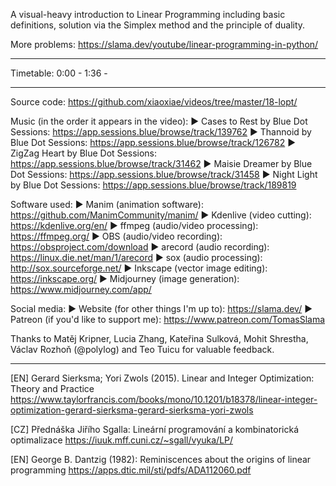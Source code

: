 A visual-heavy introduction to Linear Programming including basic definitions, solution via the Simplex method and the principle of duality.

More problems: https://slama.dev/youtube/linear-programming-in-python/

------------------

Timetable:
0:00 - <something>
1:36 - <something else>

------------------

Source code: https://github.com/xiaoxiae/videos/tree/master/18-lopt/

Music (in the order it appears in the video):
► Cases to Rest by Blue Dot Sessions: https://app.sessions.blue/browse/track/139762
► Thannoid by Blue Dot Sessions: https://app.sessions.blue/browse/track/126782
► ZigZag Heart by Blue Dot Sessions: https://app.sessions.blue/browse/track/31462
► Maisie Dreamer by Blue Dot Sessions: https://app.sessions.blue/browse/track/31458
► Night Light by Blue Dot Sessions: https://app.sessions.blue/browse/track/189819

Software used:
► Manim (animation software): https://github.com/ManimCommunity/manim/
► Kdenlive (video cutting): https://kdenlive.org/en/
► ffmpeg (audio/video processing): https://ffmpeg.org/
► OBS (audio/video recording): https://obsproject.com/download
► arecord (audio recording): https://linux.die.net/man/1/arecord
► sox (audio processing): http://sox.sourceforge.net/
► Inkscape (vector image editing): https://inkscape.org/
► Midjourney (image generation): https://www.midjourney.com/app/

Social media:
► Website (for other things I'm up to): https://slama.dev/
► Patreon (if you'd like to support me): https://www.patreon.com/TomasSlama

Thanks to Matěj Kripner, Lucia Zhang, Kateřina Sulková, Mohit Shrestha, Václav Rozhoň (@polylog) and Teo Tuicu for valuable feedback.

------------------

[EN] Gerard Sierksma; Yori Zwols (2015). Linear and Integer Optimization: Theory and Practice
https://www.taylorfrancis.com/books/mono/10.1201/b18378/linear-integer-optimization-gerard-sierksma-gerard-sierksma-yori-zwols

[CZ] Přednáška Jiřího Sgalla: Lineární programování a kombinatorická optimalizace
https://iuuk.mff.cuni.cz/~sgall/vyuka/LP/

[EN] George B. Dantzig (1982): Reminiscences about the origins of linear programming
https://apps.dtic.mil/sti/pdfs/ADA112060.pdf
